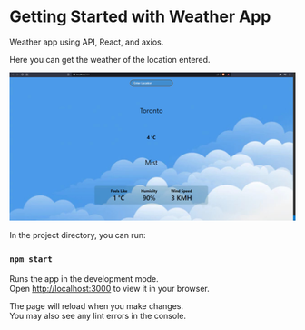 # Getting Started with Weather App

Weather app using API, React, and axios.

Here you can get the weather of the location entered.

![localhost](https://github.com/qlows/full_stack/blob/main/Lab%20Test%202/101232721_comp2123_labtest2/Screenshots/localhost.png)


In the project directory, you can run:

### `npm start`

Runs the app in the development mode.\
Open [http://localhost:3000](http://localhost:3000) to view it in your browser.

The page will reload when you make changes.\
You may also see any lint errors in the console.

